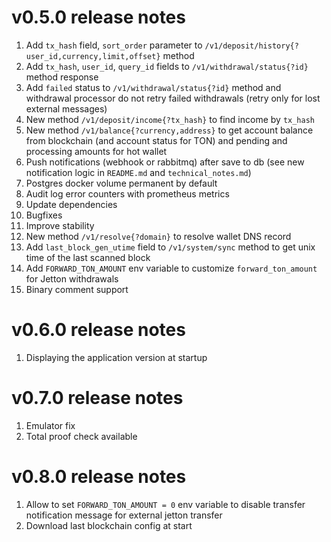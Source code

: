 # v0.5.0 release notes

1. Add `tx_hash` field, `sort_order` parameter to `/v1/deposit/history{?user_id,currency,limit,offset}` method
2. Add `tx_hash`, `user_id`, `query_id` fields to `/v1/withdrawal/status{?id}` method response
3. Add `failed` status to `/v1/withdrawal/status{?id}` method and withdrawal processor do not retry failed withdrawals (retry only for lost external messages)
4. New method `/v1/deposit/income{?tx_hash}` to find income by `tx_hash`
5. New method `/v1/balance{?currency,address}` to get account balance from blockchain (and account status for TON) and pending and processing amounts for hot wallet
6. Push notifications (webhook or rabbitmq) after save to db (see new notification logic in `README.md` and `technical_notes.md`)
7. Postgres docker volume permanent by default
8. Audit log error counters with prometheus metrics
9. Update dependencies
10. Bugfixes
11. Improve stability
12. New method `/v1/resolve{?domain}` to resolve wallet DNS record
13. Add `last_block_gen_utime` field to `/v1/system/sync` method to get unix time of the last scanned block
14. Add `FORWARD_TON_AMOUNT` env variable to customize `forward_ton_amount` for Jetton withdrawals
15. Binary comment support

# v0.6.0 release notes
1. Displaying the application version at startup

# v0.7.0 release notes
1. Emulator fix
2. Total proof check available

# v0.8.0 release notes
1. Allow to set `FORWARD_TON_AMOUNT = 0` env variable to disable transfer notification message for external jetton transfer
2. Download last blockchain config at start